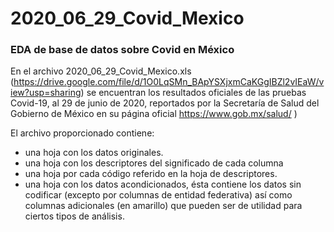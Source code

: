 # 2020_06_29_Covid_Mexico
### EDA de base de datos sobre Covid en México

En el archivo 2020_06_29_Covid_Mexico.xls (https://drive.google.com/file/d/1O0LqSMn_BApYSXjxmCaKGgIBZl2vIEaW/view?usp=sharing) se encuentran los resultados oficiales de las pruebas Covid-19, al 29 de junio de 2020, reportados por la Secretaría de Salud del Gobierno de México en su página oficial https://www.gob.mx/salud/ )

El archivo proporcionado contiene:
* una hoja con los datos originales.
* una hoja con los descriptores del significado de cada columna
* una hoja por cada código referido en la hoja de descriptores.
* una hoja con los datos acondicionados, ésta contiene los datos sin codificar (excepto por columnas de entidad federativa) así como columnas adicionales (en amarillo) que pueden ser de utilidad para ciertos tipos de análisis.
